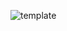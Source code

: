 ![template](https://raw.githubusercontent.com/ShriIraCatalog/resources-two/refs/heads/master/2025/04/20/20250420201440.png)
